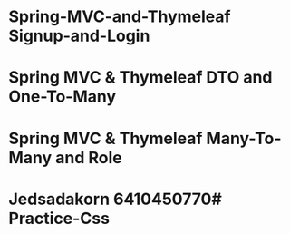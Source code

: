 # Spring-MVC-and-Thymeleaf Signup-and-Login
# Spring MVC & Thymeleaf DTO and One-To-Many
# Spring MVC & Thymeleaf Many-To-Many and Role

# Jedsadakorn 6410450770# Practice-Css
